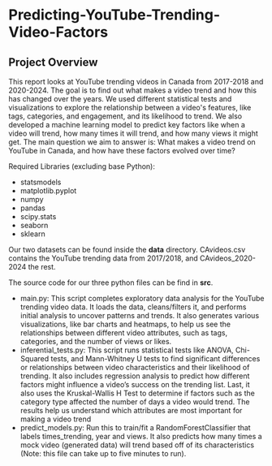 # Predicting-YouTube-Trending-Video-Factors

## Project Overview

This report looks at YouTube trending videos in Canada from 2017-2018 and 2020-2024. The goal is to find out what makes a video trend and how this has changed over the years. We used different statistical tests and visualizations to explore the relationship between a video's features, like tags, categories, and engagement, and its likelihood to trend. We also developed a machine learning model to predict key factors like when a video will trend, how many times it will trend, and how many views it might get. The main question we aim to answer is: What makes a video trend on YouTube in Canada, and how have these factors evolved over time?

Required Libraries (excluding base Python):
* statsmodels
* matplotlib.pyplot
* numpy
* pandas
* scipy.stats
* seaborn
* sklearn

Our two datasets can be found inside the **data** directory. CAvideos.csv contains the YouTube trending data from 2017/2018, and CAvideos_2020-2024 the rest.

The source code for our three python files can be find in **src**.
* main.py: This script completes exploratory data analysis for the YouTube trending video data. It loads the data, cleans/filters it, and performs initial analysis to uncover patterns and trends. It also generates various visualizations, like bar charts and heatmaps, to help us see the relationships between different video attributes, such as tags, categories, and the number of views or likes.
* inferential_tests.py: This script runs statistical tests like ANOVA, Chi-Squared tests, and Mann-Whitney U tests to find significant differences or relationships between video characteristics and their likelihood of trending. It also includes regression analysis to predict how different factors might influence a video’s success on the trending list. Last, it also uses the Kruskal-Wallis H Test to determine if factors such as the category type affected the number of days a video would trend. The results help us understand which attributes are most important for making a video trend
* predict_models.py: Run this to train/fit a RandomForestClassifier that labels times_trending, year and views. It also predicts how many times a mock video (generated data) will trend based off of its characteristics (Note: this file can take up to five minutes to run). 
